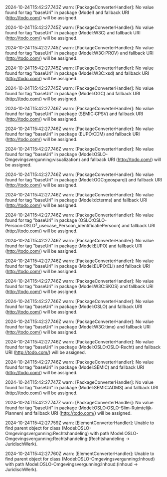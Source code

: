 2024-10-24T15:42:27.743Z warn: [PackageConverterHandler]: No value found for tag "baseUri" in package (Model) and fallback URI (http://todo.com/) will be assigned.

2024-10-24T15:42:27.745Z warn: [PackageConverterHandler]: No value found for tag "baseUri" in package (Model:W3C) and fallback URI (http://todo.com/) will be assigned.

2024-10-24T15:42:27.745Z warn: [PackageConverterHandler]: No value found for tag "baseUri" in package (Model:W3C:PROV) and fallback URI (http://todo.com/) will be assigned.

2024-10-24T15:42:27.745Z warn: [PackageConverterHandler]: No value found for tag "baseUri" in package (Model:W3C:xsd) and fallback URI (http://todo.com/) will be assigned.

2024-10-24T15:42:27.745Z warn: [PackageConverterHandler]: No value found for tag "baseUri" in package (Model:OGC) and fallback URI (http://todo.com/) will be assigned.

2024-10-24T15:42:27.746Z warn: [PackageConverterHandler]: No value found for tag "baseUri" in package (SEMIC:CPSV) and fallback URI (http://todo.com/) will be assigned.

2024-10-24T15:42:27.746Z warn: [PackageConverterHandler]: No value found for tag "baseUri" in package (EUPO:CDM) and fallback URI (http://todo.com/) will be assigned.

2024-10-24T15:42:27.746Z warn: [PackageConverterHandler]: No value found for tag "baseUri" in package (Model:OSLO-Omgevingsvergunning:visualization) and fallback URI (http://todo.com/) will be assigned.

2024-10-24T15:42:27.746Z warn: [PackageConverterHandler]: No value found for tag "baseUri" in package (Model:OGC:geosparql) and fallback URI (http://todo.com/) will be assigned.

2024-10-24T15:42:27.746Z warn: [PackageConverterHandler]: No value found for tag "baseUri" in package (Model:dcterms) and fallback URI (http://todo.com/) will be assigned.

2024-10-24T15:42:27.746Z warn: [PackageConverterHandler]: No value found for tag "baseUri" in package (OSLO:OSLO-Persoon:OSLO²_usecase_Persoon_identificatiePersoon) and fallback URI (http://todo.com/) will be assigned.

2024-10-24T15:42:27.746Z warn: [PackageConverterHandler]: No value found for tag "baseUri" in package (Model:EUPO) and fallback URI (http://todo.com/) will be assigned.

2024-10-24T15:42:27.746Z warn: [PackageConverterHandler]: No value found for tag "baseUri" in package (Model:EUPO:ELI) and fallback URI (http://todo.com/) will be assigned.

2024-10-24T15:42:27.746Z warn: [PackageConverterHandler]: No value found for tag "baseUri" in package (Model:W3C:SKOS) and fallback URI (http://todo.com/) will be assigned.

2024-10-24T15:42:27.746Z warn: [PackageConverterHandler]: No value found for tag "baseUri" in package (Model:OSLO) and fallback URI (http://todo.com/) will be assigned.

2024-10-24T15:42:27.746Z warn: [PackageConverterHandler]: No value found for tag "baseUri" in package (Model:W3C:time) and fallback URI (http://todo.com/) will be assigned.

2024-10-24T15:42:27.746Z warn: [PackageConverterHandler]: No value found for tag "baseUri" in package (Model:OSLO:OSLO-Recht) and fallback URI (http://todo.com/) will be assigned.

2024-10-24T15:42:27.746Z warn: [PackageConverterHandler]: No value found for tag "baseUri" in package (Model:SEMIC) and fallback URI (http://todo.com/) will be assigned.

2024-10-24T15:42:27.747Z warn: [PackageConverterHandler]: No value found for tag "baseUri" in package (Model:SEMIC:ADMS) and fallback URI (http://todo.com/) will be assigned.

2024-10-24T15:42:27.747Z warn: [PackageConverterHandler]: No value found for tag "baseUri" in package (Model:OSLO:OSLO-Slim-Ruimtelijk-Plannen) and fallback URI (http://todo.com/) will be assigned.

2024-10-24T15:42:27.759Z warn: [ElementConverterHandler]: Unable to find parent object for class (Model:OSLO-Omgevingsvergunning:Rechtshandeling) with path Model:OSLO-Omgevingsvergunning:Rechtshandeling:(Rechtshandeling -> JuridischWerk).

2024-10-24T15:42:27.760Z warn: [ElementConverterHandler]: Unable to find parent object for class (Model:OSLO-Omgevingsvergunning:Inhoud) with path Model:OSLO-Omgevingsvergunning:Inhoud:(Inhoud -> JuridischWerk).


